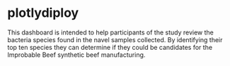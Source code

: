 # plotlydiploy

This dashboard is intended to help participants of the study review the bacteria species found in the navel samples collected.  By identifying their top ten species they can determine if they could be candidates for the Improbable Beef synthetic beef manufacturing.
